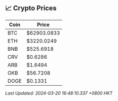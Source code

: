 ## 📈 Crypto Prices

| Coin | Price |
| ---- | ----- |
| BTC | $62903.0833 |
| ETH | $3220.0249 |
| BNB | $525.6918 |
| CRV | $0.6286 |
| ARB | $1.6494 |
| OKB | $56.7208 |
| DOGE | $0.1331 |

_Last Updated: 2024-03-20 16:48:10.337 +0800 HKT_